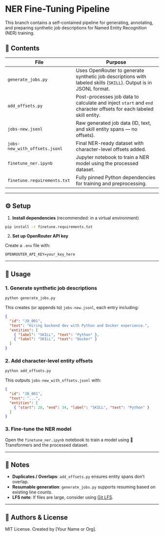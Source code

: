 # NER Fine-Tuning Pipeline

This branch contains a self-contained pipeline for generating, annotating, and preparing synthetic job descriptions for Named Entity Recognition (NER) training.

## 📁 Contents

| File | Purpose |
|------|---------|
| `generate_jobs.py` | Uses OpenRouter to generate synthetic job descriptions with labeled skills (`SKILL`). Output is in JSONL format. |
| `add_offsets.py` | Post-processes job data to calculate and inject `start` and `end` character offsets for each labeled skill entity. |
| `jobs-new.jsonl` | Raw generated job data (ID, text, and skill entity spans — no offsets). |
| `jobs-new_with_offsets.jsonl` | Final NER-ready dataset with character-level offsets added. |
| `finetune_ner.ipynb` | Jupyter notebook to train a NER model using the processed dataset. |
| `finetune.requirements.txt` | Fully pinned Python dependencies for training and preprocessing. |

---

## ⚙️ Setup

1. **Install dependencies** (recommended: in a virtual environment)

```bash
pip install -r finetune.requirements.txt
```

2. **Set up OpenRouter API key**

Create a `.env` file with:

```
OPENROUTER_API_KEY=your_key_here
```

---

## 🚀 Usage

### 1. Generate synthetic job descriptions

```bash
python generate_jobs.py
```

This creates (or appends to) `jobs-new.jsonl`, each entry including:
```json
{
  "id": "JD_001",
  "text": "Hiring backend dev with Python and Docker experience.",
  "entities": [
    { "label": "SKILL", "text": "Python" },
    { "label": "SKILL", "text": "Docker" }
  ]
}
```

### 2. Add character-level entity offsets

```bash
python add_offsets.py
```

This outputs `jobs-new_with_offsets.jsonl` with:
```json
{
  "id": "JD_001",
  "text": "...",
  "entities": [
    { "start": 28, "end": 34, "label": "SKILL", "text": "Python" }
  ]
}
```

### 3. Fine-tune the NER model

Open the `finetune_ner.ipynb` notebook to train a model using 🤗 Transformers and the processed dataset.

---

## 📌 Notes

- **Duplicates / Overlaps**: `add_offsets.py` ensures entity spans don’t overlap.
- **Resumable generation**: `generate_jobs.py` supports resuming based on existing line counts.
- **LFS note**: If files are large, consider using [Git LFS](https://git-lfs.github.com/).

---

## 🧠 Authors & License

MIT License. Created by [Your Name or Org].
